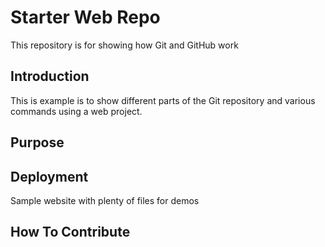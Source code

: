 # Starter Web Repo

This repository is for showing how Git and GitHub work

## Introduction

This is example is to show different parts of the Git repository and various commands using a web project.

## Purpose

## Deployment

Sample website with plenty of files for demos

## How To Contribute